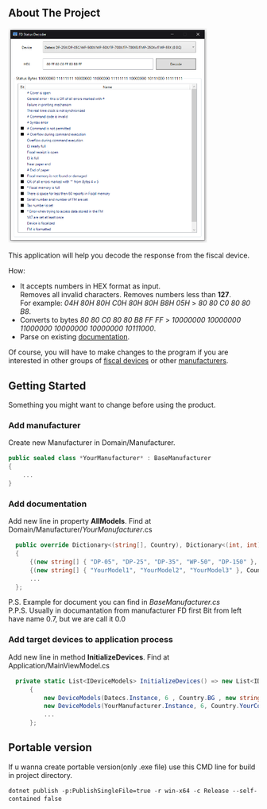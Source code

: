 <!-- ABOUT THE PROJECT -->
## About The Project
<a name="readme-top"></a>
<img src="Screenshot.png" width="400" />

This application will help you decode the response from the fiscal device.

How:
* It accepts numbers in HEX format as input.<br /> 
Removes all invalid characters. Removes numbers less than **127**.<br />
For example: *04H 80H 80H C0H 80H 80H B8H 05H* > *80 80 C0 80 80 B8*.
* Converts to bytes *80 80 C0 80 80 B8 FF FF* > *10000000 10000000 11000000 10000000 10000000 10111000*.
* Parse on existing <a href="#add-documentation">documentation</a>.

Of course, you will have to make changes to the program if you are interested in other groups of <a href="#add-target-devices-to-application-process">fiscal devices</a> or other <a href="#add-manufacturer">manufacturers</a>.

<!-- GETTING STARTED -->
## Getting Started

Something you might want to change before using the product.

### Add manufacturer


Create new Manufacturer in Domain/Manufacturer.
  ```csharp
  public sealed class *YourManufacturer* : BaseManufacturer
  {
      ...
  }
  ```

### Add documentation

Add new line in property **AllModels**. Find at Domain/Manufacturer/*YourManufacturer*.cs
  ```csharp
    public override Dictionary<(string[], Country), Dictionary<(int, int), string>>? AllModels => new()
    {
        {(new string[] { "DP-05", "DP-25", "DP-35", "WP-50", "DP-150" }, Country.BG), Document1! },
        {(new string[] { "YourModel1", "YourModel2", "YourModel3" }, Country.YourCountry), YourDocument! },
        ...
    };
  ```
  P.S. Example for document you can find in *BaseManufacturer.cs* <br /> 
  P.P.S. Usually in documantation from manufacturer FD first Bit from left have name 0.7, but we are call it 0.0
  
### Add target devices to application process

Add new line in method **InitializeDevices**. Find at Application/MainViewModel.cs
  ```csharp
    private static List<IDeviceModels> InitializeDevices() => new List<IDeviceModels>()
        {
            new DeviceModels(Datecs.Instance, 6 , Country.BG , new string[] { "DP-05", "DP-25", "DP-35", "WP-50", "DP-150" }),
            new DeviceModels(YourManufacturer.Instance, 6, Country.YourCountry, new string[] { "YourModel1" }),
            ...
        };
  ```
  
## Portable version

If u wanna create portable version(only  .exe file) use this CMD line for build in project directory.
  ```
dotnet publish -p:PublishSingleFile=true -r win-x64 -c Release --self-contained false
  ```
